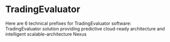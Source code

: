 # TradingEvaluator
Here are 6 technical prefixes for TradingEvaluator software: TradingEvaluator solution providing predictive cloud-ready architecture and intelligent scalable-architecture Nexus
